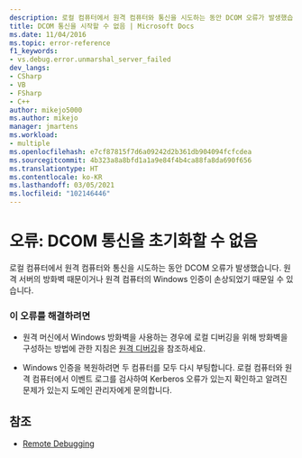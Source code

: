 ```yaml
---
description: 로컬 컴퓨터에서 원격 컴퓨터와 통신을 시도하는 동안 DCOM 오류가 발생했습니다.
title: DCOM 통신을 시작할 수 없음 | Microsoft Docs
ms.date: 11/04/2016
ms.topic: error-reference
f1_keywords:
- vs.debug.error.unmarshal_server_failed
dev_langs:
- CSharp
- VB
- FSharp
- C++
author: mikejo5000
ms.author: mikejo
manager: jmartens
ms.workload:
- multiple
ms.openlocfilehash: e7cf87815f7d6a09242d2b361db904094fcfcdea
ms.sourcegitcommit: 4b323a8a8bfd1a1a9e84f4b4ca88fa8da690f656
ms.translationtype: HT
ms.contentlocale: ko-KR
ms.lasthandoff: 03/05/2021
ms.locfileid: "102146446"
---
```

# <a name="error-unable-to-initiate-dcom-communication"></a>오류: DCOM 통신을 초기화할 수 없음
로컬 컴퓨터에서 원격 컴퓨터와 통신을 시도하는 동안 DCOM 오류가 발생했습니다. 원격 서버의 방화벽 때문이거나 원격 컴퓨터의 Windows 인증이 손상되었기 때문일 수 있습니다.

### <a name="to-correct-this-error"></a>이 오류를 해결하려면

- 원격 머신에서 Windows 방화벽을 사용하는 경우에 로컬 디버깅을 위해 방화벽을 구성하는 방법에 관한 지침은 [원격 디버깅](../debugger/remote-debugging.md)을 참조하세요.

- Windows 인증을 복원하려면 두 컴퓨터를 모두 다시 부팅합니다. 로컬 컴퓨터와 원격 컴퓨터에서 이벤트 로그를 검사하여 Kerberos 오류가 있는지 확인하고 알려진 문제가 있는지 도메인 관리자에게 문의합니다.

## <a name="see-also"></a>참조
- [Remote Debugging](../debugger/remote-debugging.md)
